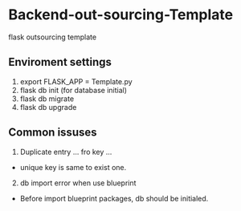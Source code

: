 # Backend-out-sourcing-Template
flask outsourcing template

## Enviroment settings

1. export FLASK_APP = Template.py
2. flask db init (for database initial)
3. flask db migrate
4. flask db upgrade

## Common issuses

1. Duplicate entry ... fro key ...
- unique key is same to exist one.
2. db import error when use blueprint
- Before import blueprint packages, db should be initialed.
